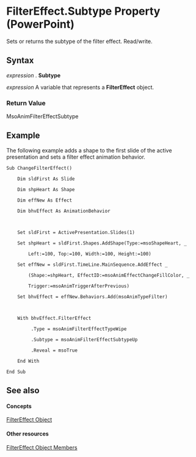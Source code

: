 
# FilterEffect.Subtype Property (PowerPoint)

 Sets or returns the subtype of the filter effect. Read/write.


## Syntax

 _expression_ . **Subtype**

 _expression_ A variable that represents a **FilterEffect** object.


### Return Value

MsoAnimFilterEffectSubtype


## Example

The following example adds a shape to the first slide of the active presentation and sets a filter effect animation behavior.


```
Sub ChangeFilterEffect()

    Dim sldFirst As Slide

    Dim shpHeart As Shape

    Dim effNew As Effect

    Dim bhvEffect As AnimationBehavior



    Set sldFirst = ActivePresentation.Slides(1)

    Set shpHeart = sldFirst.Shapes.AddShape(Type:=msoShapeHeart, _

        Left:=100, Top:=100, Width:=100, Height:=100)

    Set effNew = sldFirst.TimeLine.MainSequence.AddEffect _

        (Shape:=shpHeart, EffectID:=msoAnimEffectChangeFillColor, _

        Trigger:=msoAnimTriggerAfterPrevious)

    Set bhvEffect = effNew.Behaviors.Add(msoAnimTypeFilter)

 

    With bhvEffect.FilterEffect

         .Type = msoAnimFilterEffectTypeWipe

         .Subtype = msoAnimFilterEffectSubtypeUp

         .Reveal = msoTrue

    End With

End Sub
```


## See also


#### Concepts


[FilterEffect Object](f61235e0-5ddc-536e-1ac1-92b8b519f130.md)
#### Other resources


[FilterEffect Object Members](aeedf6d7-402f-1459-2f25-e30fd2b410bb.md)
